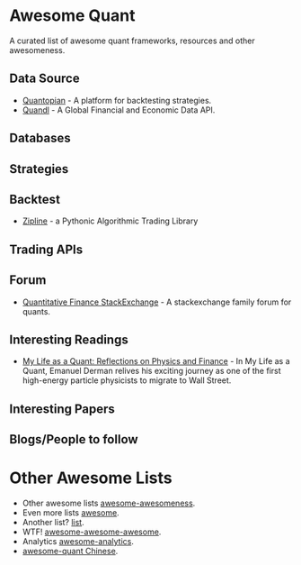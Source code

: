 # Awesome Quant

A curated list of awesome quant frameworks, resources and other awesomeness. 


## Data Source
* [Quantopian](https://www.quantopian.com/) - A platform for backtesting strategies.
* [Quandl](https://www.quandl.com/) - A Global Financial and Economic Data API.

## Databases

## Strategies

## Backtest
* [Zipline](https://github.com/quantopian/zipline) - a Pythonic Algorithmic Trading Library

## Trading APIs

## Forum
* [Quantitative Finance StackExchange](http://quant.stackexchange.com/) - A stackexchange family forum for quants.

## Interesting Readings
* [My Life as a Quant: Reflections on Physics and Finance](http://www.amazon.com/My-Life-Quant-Reflections-Physics/dp/0470192739) - In My Life as a Quant, Emanuel Derman relives his exciting journey as one of the first high-energy particle physicists to migrate to Wall Street.

## Interesting Papers

## Blogs/People to follow

# Other Awesome Lists
- Other awesome lists [awesome-awesomeness](https://github.com/bayandin/awesome-awesomeness).
- Even more lists [awesome](https://github.com/sindresorhus/awesome).
- Another list? [list](https://github.com/jnv/lists).
- WTF! [awesome-awesome-awesome](https://github.com/t3chnoboy/awesome-awesome-awesome).
- Analytics [awesome-analytics](https://github.com/onurakpolat/awesome-analytics).
- [awesome-quant Chinese](https://github.com/thuquant/awesome-quant/blob/master/README_ZH-CN.md).
